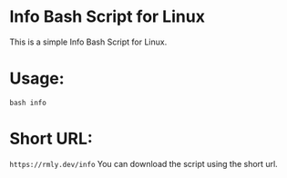 # Info Bash Script for Linux

This is a simple Info Bash Script for Linux.

# Usage:
`bash info`

# Short URL:
`https://rmly.dev/info`
You can download the script using the short url.
